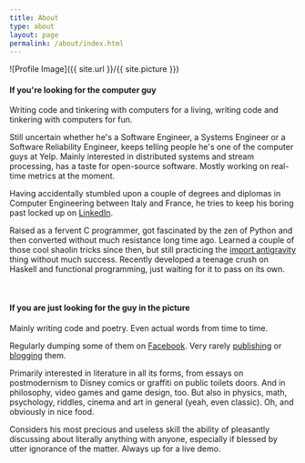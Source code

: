 ```yaml
---
title: About
type: about
layout: page
permalink: /about/index.html
---
```

![Profile Image]({{ site.url }}/{{ site.picture }})

#### If you're looking for the computer guy
Writing code and tinkering with computers for a living, writing code and tinkering with computers for fun.

Still uncertain whether he's a Software Engineer, a Systems Engineer or a Software Reliability Engineer, keeps telling people he's one of the computer guys at Yelp. Mainly interested in distributed systems and stream processing, has a taste for open-source software. Mostly working on real-time metrics at the moment.

Having accidentally stumbled upon a couple of degrees and diplomas in Computer Engineering between Italy and France, he tries to keep his boring past locked up on [LinkedIn](http://linkedin.com/in/antonioverardi).

Raised as a fervent C programmer, got fascinated by the zen of Python and then converted without much resistance long time ago. Learned a couple of those cool shaolin tricks since then, but still practicing the [import antigravity](https://xkcd.com/353/) thing without much success. Recently developed a teenage crush on Haskell and functional programming, just waiting for it to pass on its own.

<br>

#### If you are just looking for the guy in the picture
Mainly writing code and poetry. Even actual words from time to time.

Regularly dumping some of them on [Facebook](http://facebook.com/antonio.uccio.verardi). Very rarely [publishing](http://poros.github.io/works/) or [blogging](http://poros.github.io/pseudoblog/) them.

Primarily interested in literature in all its forms, from essays on postmodernism to Disney comics or graffiti on public toilets doors. And in philosophy, video games and game design, too. But also in physics, math, psychology, riddles, cinema and art in general (yeah, even classic). Oh, and obviously in nice food.

Considers his most precious and useless skill the ability of pleasantly discussing about literally anything with anyone, especially if blessed by utter ignorance of the matter. Always up for a live demo.
